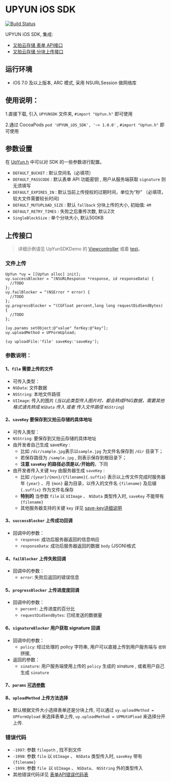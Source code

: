 # UPYUN iOS SDK
[![Build Status](https://travis-ci.org/upyun/ios-sdk.svg?branch=master)](https://travis-ci.org/upyun/ios-sdk)

UPYUN iOS SDK, 集成:
- [又拍云存储 表单 API接口](http://docs.upyun.com/api/form_api/) 
- [又拍云存储 分块上传接口](http://docs.upyun.com/api/multipart_upload/)

## 运行环境
- iOS 7.0 及以上版本, ARC 模式, 采用 NSURLSession 做网络库


## 使用说明：
1.直接下载, 引入 `UPYUNSDK` 文件夹, `#import "UpYun.h"` 即可使用

2.通过 CocoaPods 
        ```
	      pod 'UPYUN_iOS_SDK', '~> 1.0.0'
        ``` , `#import "UpYun.h"` 即可使用


## 参数设置
在 [UpYun.h](https://github.com/upyun/ios-sdk/blob/master/UpYunSDK/UpYun.h) 中可以对 SDK 的一些参数进行配置。

* `DEFAULT_BUCKET` : 默认空间名（必填项）
* `DEFAULT_PASSCODE` : 默认表单 API 功能密钥 , 用户从服务端获取 `signature` 则无须填写
* `DEFAULT_EXPIRES_IN` : 默认当前上传授权的过期时间，单位为“秒” （必填项，较大文件需要较长时间)
* `DEFAULT_MUTUPLOAD_SIZE` : 默认 `fallback` 分块上传的大小, 初始值: `4M`
* `DEFAULT_RETRY_TIMES` : 失败之后重传次数, 默认2次
* `SingleBlockSize` : 单个分块大小, 默认500KB




## 上传接口

> 详细示例请见 UpYunSDKDemo 的 [Viewcontroller](https://github.com/upyun/ios-sdk/blob/master/UpYunSDKDemo/UpYunSDKDemo/ViewController.m) 或着 [test](https://github.com/upyun/ios-sdk/blob/master/UpYunSDKDemo/UpYunSDKDemoTests/UpYunSDKDemoTests.m)。

### 文件上传

````
UpYun *uy = [[UpYun alloc] init];
uy.successBlocker = ^(NSURLResponse *response, id responseData) {
  //TODO
};
uy.failBlocker = ^(NSError * error) {
  //TODO
};
uy.progressBlocker = ^(CGFloat percent,long long requestDidSendBytes) {
  //TODO
};

[uy.params setObject:@"value" forKey:@"key"];
uy.uploadMethod = UPFormUpload;

[uy uploadFile:'file' saveKey:'saveKey'];
````


### 参数说明：

#### 1、`file` 需要上传的文件
* 可传入类型：
 * `NSData`: 文件数据
 * `NSString`: 本地文件路径
 * `UIImage`: 传入的图片 (*当以此类型传入图片时，都会转成PNG数据，需要其他格式请先转成 `NSData` 传入 或者 传入文件路径 `NSString`*)

#### 2、`saveKey` 要保存到又拍云存储的具体地址
* 可传入类型：
 * `NSString`: 要保存到又拍云存储的具体地址
* 由开发者自己生成 saveKey :
  * 比如 `/dir/sample.jpg`表示以`sample.jpg` 为文件名保存到 `/dir` 目录下；
  * 若保存路径为 `/sample.jpg` , 则表示保存到根目录下；
  * **注意 `saveKey` 的路径必须是以`/`开始的**，下同
* 由开发者传入关键 `key` 由服务器生成 `saveKey` :
  * 比如 `/{year}/{mon}/{filename}{.suffix}` 表示以上传文件完成时服务器年 `{year}` 、月 `{mon}` 最为目录，以传入的文件名 `{filename}` 及后缀 `{.suffix}` 作为文件名保存
  * **特别的** 当参数 `file` 以 `UIImage` 、 `NSData` 类型传入时, `saveKey` 不能带有 `{filename}` 
  * 其他服务器支持的关键 `key` 详见 [save-key详细说明](http://docs.upyun.com/api/form_api/#_4) 

#### 3、`successBlocker` 上传成功回调
* 回调中的参数：
  * `response`: 成功后服务器返回的信息响应
  * `responseData`: 成功后服务器返回的数据 `body` (JSON)格式

#### 4、`failBlocker` 上传失败回调
* 回调中的参数：
  * `error`: 失败后返回的错误信息

#### 5、`progressBlocker` 上传进度度回调
* 回调中的参数：
  * `percent`: 上传进度的百分比
  * `requestDidSendBytes`: 已经发送的数据量
 
#### 6、`signatureBlocker` 用户获取 signature 回调
* 回调中的参数：
  * `policy`: 经过处理的 policy 字符串, 用户可以直接上传到用户服务端与 `密钥` 拼接, 
* 返回的参数：
  * `sinature`: 用户服务端使用上传的 `policy` 生成的 sinature , 或者用户自己生成 `sinature`
 
#### 7、`params` [可选参数](http://docs.upyun.com/api/form_api/#api_1)

#### 8、`uploadMethod` 上传方法选择
* 默认根据文件大小选择表单还是分块上传, 可以通过 `uy.uploadMethod = UPFormUpload` 来选择表单上传, `uy.uploadMethod = UPMUtUPload` 来选择分开上传.



### 错误代码
* `-1997`: 参数 `filepath` , 找不到文件
* `-1998`: 参数 `file` 以 `UIImage` 、 `NSData` 类型传入时, `saveKey` 带有 `{filename}` 
* `-1999`: 参数 `file `以 `UIImage` 、 `NSData`、 `NSString` 外的类型传入
* 其他错误代码详见 [表单API错误代码表](http://docs.upyun.com/api/errno/)
